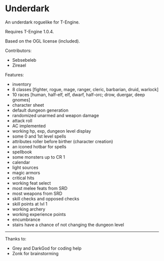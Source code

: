 Underdark
=========

An underdark roguelike for T-Engine.

Requires T-Engine 1.0.4.

Based on the OGL license (included).

Contributors:
- Sebsebeleb
- Zireael

Features:
- inventory
- 8 classes [fighter, rogue, mage, ranger, cleric, barbarian, druid, warlock]
- 10 races [human, half-elf, elf, dwarf, half-orc; drow, duergar, deep gnomes]
- character sheet
- default dungeon generation
- randomized unarmed and weapon damage
- attack roll
- AC implemented
- working hp, exp, dungeon level display
- some 0 and 1st level spells
- attributes roller before birther (character creation)
- an iconed hotbar for spells
- spellbook
- some monsters up to CR 1
- calendar
- light sources
- magic armors
- critical hits
- working feat select
- most melee feats from SRD
- most weapons from SRD
- skill checks and opposed checks
- skill points at lvl 1
- working archery
- working experience points
- encumbrance
- stairs have a chance of not changing the dungeon level

***
Thanks to:
- Grey and DarkGod for coding help
- Zonk for brainstorming

